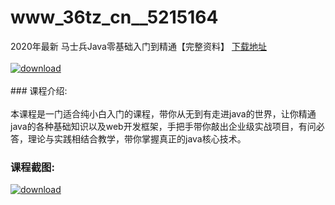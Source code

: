 # www_36tz_cn__5215164
2020年最新 马士兵Java零基础入门到精通【完整资料】
[下载地址](http://www.36tz.cn/article/5215164 "下载地址")
<br/></br>[![download](http://36tz.cn/muke_img/2020_09_2-6-300x230.png "下载地址")](http://www.36tz.cn/article/5215164 "下载地址")
<br/></br>### 课程介绍:<br/></br>本课程是一门适合纯小白入门的课程，带你从无到有走进java的世界，让你精通java的各种基础知识以及web开发框架，手把手带你敲出企业级实战项目，有问必答，理论与实践相结合教学，带你掌握真正的java核心技术。

### 课程截图:
[![download](http://36tz.cn/muke_img/2020_09_1-7.png "下载地址")](http://www.36tz.cn/article/5215164 "下载地址")
